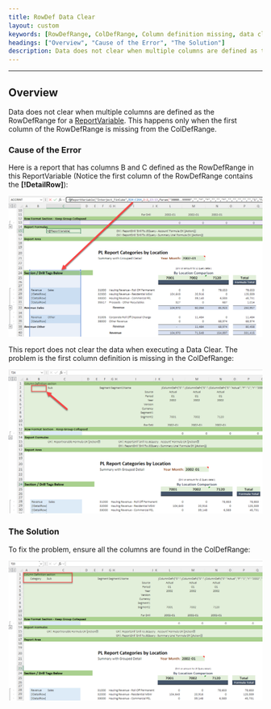 ```yaml
---
title: RowDef Data Clear
layout: custom
keywords: [RowDefRange, ColDefRange, Column definition missing, data clear]
headings: ["Overview", "Cause of the Error", "The Solution"]
description: Data does not clear when multiple columns are defined as the RowDefRange for a ReportVariable. This happens only when the first column of the RowDefRange is missing from the ColDefRange.
---
```

* * *

## Overview

Data does not clear when multiple columns are defined as the RowDefRange for a [ReportVariable](/wIndex/ReportVariable.html). This happens only when the first column of the RowDefRange is missing from the ColDefRange.

### Cause of the Error

Here is a report that has columns B and C defined as the RowDefRange in this ReportVariable (Notice the first column of the RowDefRange contains the **\[!DetailRow]**):

![](/images/RowDefClear/MultipleRowDefs.png)
<br>

This report does not clear the data when executing a Data Clear. The problem is the first column definition is missing in the ColDefRange:

![](/images/RowDefClear/MissingColumnDefinition.png)
<br>

### The Solution

To fix the problem, ensure all the columns are found in the ColDefRange:

![](/images/RowDefClear/ColumnDefinitions.png)
<br>
